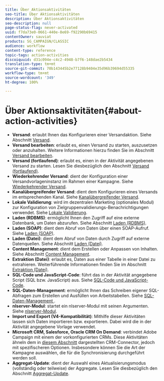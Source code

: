 ```yaml
---
title: Über Aktionsaktivitäten
seo-title: Über Aktionsaktivitäten
description: Über Aktionsaktivitäten
seo-description: null
page-status-flag: never-activated
uuid: f7da73e0-0661-440e-8e69-f92290b69415
contentOwner: sauviat
products: SG_CAMPAIGN/CLASSIC
audience: workflow
content-type: reference
topic-tags: action-activities
discoiquuid: d31c094e-c4c2-4948-b7f6-148dae2b5434
translation-type: tm+mt
source-git-commit: 70b143445b2e77128b9404e35d96b39694d55335
workflow-type: tm+mt
source-wordcount: '349'
ht-degree: 100%

---
```



# Über Aktionsaktivitäten{#about-action-activities}

* **Versand**: erlaubt Ihnen das Konfigurieren einer Versandaktion. Siehe Abschnitt [Versand](../../workflow/using/delivery.md).
* **Versand bearbeiten**: erlaubt es, einen Versand zu starten, auszusetzen oder anzuhalten. Weitere Informationen hierzu finden Sie im Abschnitt [Versand bearbeiten](../../workflow/using/delivery-control.md).
* **Versand (fortlaufend)**: erlaubt es, einen in der Aktivität angegebenen Versand zu starten. Lesen Sie diesbezüglich den Abschnitt [Versand (fortlaufend)](../../workflow/using/continuous-delivery.md).
* **Wiederkehrender Versand**: dient der Konfiguration einer Versandvorlageninstanz im Rahmen einer Kampagne. Siehe [Wiederkehrender Versand](../../workflow/using/recurring-delivery.md).
* **Kanalübergreifender Versand**: dient dem Konfigurieren eines Versands im entsprechenden Kanal. Siehe [Kanalübergreifender Versand](../../workflow/using/cross-channel-deliveries.md).
* **Lokale Validierung**: wird im dezentralen Marketing (optionales Modul) zur Konfiguration von Zielgruppenvalidierungs-Benachrichtigungen verwendet. Siehe [Lokale Validierung](../../workflow/using/local-approval.md).
* **Laden (RDBMS)**: ermöglicht Ihnen den Zugriff auf eine externe Datenbank, um Daten abzurufen. Siehe Abschnitt [Laden (RDBMS)](../../workflow/using/data-loading--rdbms-.md).
* **Laden (SOAP)**: dient dem Abruf von Daten über einen SOAP-Aufruf. Siehe [Laden (SOAP)](../../workflow/using/loading--soap-.md).
* **Laden (Datei)**: dient dem Abruf von Daten durch Zugriff auf externe Datenquellen. Siehe Abschnitt [Laden (Datei)](../../workflow/using/data-loading--file-.md).
* **Content Management**: dient dem Erstellen oder Anpassen von Inhalten. Siehe Abschnitt [Content Management](../../workflow/using/content-management.md).
* **Extraktion (Datei)**: erlaubt es, Daten aus einer Tabelle in einer Datei zu extrahieren. Weiterführende Informationen finden Sie im Abschnitt [Extraktion (Datei)](../../workflow/using/extraction--file-.md).
* **SQL-Code und JavaScript-Code**: führt das in der Aktivität angegebene Script (SQL bzw. JavaScript) aus. Siehe [SQL-Code und JavaScript-Code](../../workflow/using/sql-code-and-javascript-code.md).
* **SQL-Daten-Management**: ermöglicht Ihnen das Schreiben eigener SQL-Abfragen zum Erstellen und Ausfüllen von Arbeitstabellen. Siehe [SQL-Daten-Management ](../../workflow/using/sql-data-management.md).
* **nlserver-Modul**: startet ein nlserver-Modul mit seinen Argumenten. Siehe [nlserver-Modul](../../workflow/using/nlserver-module.md).
* **Import und Export (V4-Kompatibilität)**: Mithilfe dieser Aktivitäten lassen sich Daten importieren bzw. exportieren. Dabei wird die in der Aktivität angegebene Vorlage verwendet.
* **Microsoft CRM, Salesforce, Oracle CRM On Demand**: verbindet Adobe Campaign mit einem der vorkonfigurierten CRMs. Diese Aktivitäten ähneln dem in [diesem Abschnitt](../../workflow/using/crm-connector.md) dargestellten CRM-Connector, jedoch mit spezifischeren Optionen. Insbesondere können Sie die Art der Kampagne auswählen, die für die Synchronisierung durchgeführt werden soll.
* **Aggregat-Update**: dient der Auswahl eines Aktualisierungsmodus (vollständig oder teilweise) der Aggregate. Lesen Sie diesbezüglich den Abschnitt [Aggregat-Update](../../workflow/using/update-aggregate.md).
